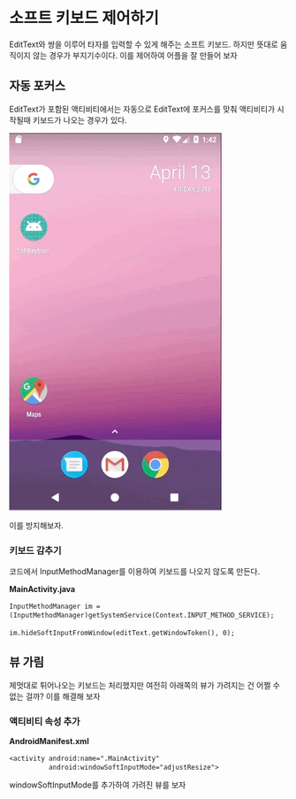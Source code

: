 # 소프트 키보드 제어하기

EditText와 쌍을 이루어 타자를 입력할 수 있게 해주는 소프트 키보드. 하지만 뜻대로 움직이지 않는 경우가 부지기수이다. 이를 제어하여 어플을 잘 만들어 보자

## 자동 포커스

EditText가 포함된 액티비티에서는 자동으로 EditText에 포커스를 맞춰 액티비티가 시작될때 키보드가 나오는 경우가 있다.

![problem1](https://github.com/Ekutz/SoftInput-Control/blob/master/problem.gif?raw=true)

이를 방지해보자.

### 키보드 감추기

코드에서 InputMethodManager를 이용하여 키보드를 나오지 않도록 만든다.

**MainActivity.java**

```
InputMethodManager im =
(InputMethodManager)getSystemService(Context.INPUT_METHOD_SERVICE);

im.hideSoftInputFromWindow(editText.getWindowToken(), 0);

```

## 뷰 가림

제멋대로 튀어나오는 키보드는 처리했지만 여전히 아래쪽의 뷰가 가려지는 건 어쩔 수 없는 걸까? 이를 해결해 보자

### 액티비티 속성 추가

**AndroidManifest.xml**

```
<activity android:name=".MainActivity"
		  android:windowSoftInputMode="adjustResize">

```

windowSoftInputMode를 추가하여 가려진 뷰를 보자


